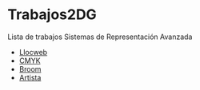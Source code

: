 # Trabajos2DG
Lista de trabajos Sistemas de Representación Avanzada
* [Llocweb](https://martaalfonsopozo.github.io/llocweb/)
* [CMYK](https://martaalfonsopozo.github.io/CMYK/)
* [Broom](https://martaalfonsopozo.github.io/broom/)
* [Artista](https://martaalfonsopozo.github.io/Artista/)
